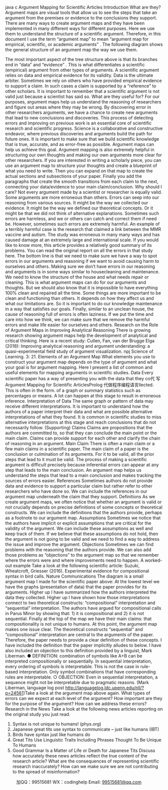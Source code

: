 java c
Argument   Mapping for Scientific Articles
Introduction 
What are they?
Argument   maps are visual tools that allow us to see   the   steps   that   take   an   argument   from the   premises or evidence to the conclusions they support.
There are   many ways to create argument   maps and they   have   been   implemented   in many different ways for different   purposes.   Here we use them to   understand the structure of a scientific argument. Therefore,   in this document   I   use the term   “argument   map” to   mean “argument   map for empirical, scientific, or academic arguments”   . 
The following diagram shows the general structure of an argument   map   the way   we   use   them.

The   most   important aspect of the tree structure above is that   its   branches   end   in   “data”   and “evidence”   . This   is what differentiates a scientific (empirical)   argument   from   other types of arguments. A scientific argument relies on data   and   empirical   evidence   for   its validity.   Data   is the   ultimate arbiter. Sometimes we   rely on others who   have   provided   empirical evidence to support a claim.   In such   cases a   claim   is   supported   by   a “reference” to other scholars.   It   is important to remember that   a   scientific   argument   is   not valid just   because a scientist   has said so. 
What are they   useful for?
For our purposes, argument   maps   help us understand   the   reasoning   of   researchers   and   figure out areas where they   may be wrong.   By discovering error   in   other   researchers arguments, we   have a chance to create   new arguments that   lead to   new   conclusions and discoveries. This   process of detecting errors and improving   on   previous work   is   an   essential core of scientific   research and scientific   progress. Science   is a   collaborative and constructive endeavor, where   previous discoveries and arguments   build the   path for   future ones.   It   is   important to   make sure that we   build scientific   knowledge that   is true, accurate, and as error-free as possible. Argument   maps   can   help   us   achieve this   goal. 
Argument   mapping   is also extremely   helpful   in structuring our own thoughts and   making   our own arguments   more clear for other researchers.   If you are   interested   in writing a scholarly   piece, you can use an argument   map to   structure your thoughts   and   create   a   blueprint of what you   need to write. Then you can expand on that   map   to   create   the actual sections and subsections of your paper.   Finally you add   the   paragraphs   that create the smooth transitions from each claim to the   next, connecting   your   data/evidence to your main claim/conclusion. 
Why should   I   care?
Not every argument   made   by a scientist or researcher   is   equally   valid.   Some   arguments   are   more erroneous than others.   Errors can seep into   our   reasoning from   various sources.   It   might   be the way we collected our evidence.   It   might   be the way we defined      our theoretical concepts. Or it   might be that we   did   not   think   of   alternative   explanations.   Sometimes such errors are   harmless, and we or others can   catch   and   correct   them   if need   be.   However, sometimes such errors are extremely   harmful. An example   of a terribly   harmful case   is the   research that claimed a link   between   the   MMR vaccine   and   autism. The study was erroneous   in   many   many ways and   has caused damage   at   an extremely   large and   international scale.   If you would like to   know   more, this article provides a relatively good summary of its problems. You can   read the original report on all the errors in that study here. The   bottom   line   is that we   need to   make sure   we   have   a   way to spot errors   in our arguments and   reasoning   if we want to avoid   causing   harm   to         ourselves and others. 
Making sure we don’t   have errors   in our reasoning and   arguments   is   in   some   ways similar to housecleaning and maintenance. We need   to   know   the   structure   of the   house and what   needs   repair or cleaning. This   is what argument   maps can do for our arguments and thoughts.   But we should also   know that   it   is   impossible to   have everything   100% clean and   repaired all the time. Some things   are   more   important   to   be   clean and functioning than others.   It depends on   how they affect   us   and   what   our limitations are. So   it   is   important to do   our knowledge   maintenance   in   a way   that satisfies our goals.   Finally, similar to an unclean   house, the   cause   of   reasoning full   of errors   is often   laziness.   If we   put the time and care   into   how we think, we can   make   sure   that we   remove the   harmful errors and   make life easier for ourselves   and   others. 
Research on the   Role of Argument   Maps   in   Improving Analytical   Reasoning 
There   is growing   research showing argument   maps help the development   of analytical   and critical thinking.      Here   is a   recent study:
Cullen, Fan, van der Brugge  Elga (2018): Improving analytical reasoning and argument understanding: a quasi-experimental field study of argument visualization. npj Science of Learning. 3: 21. 
Elements of an Argument   Map 
What elements you use to construct your argument   map   depends   on the   type   of argument and what your goal   is for argument   mapping.   Here   I   present a list   of common   and useful elements   for mapping arguments   in   scientific   studies.
Data
Every scientific   paper has a way of presenting you with the   data   that   they   co代 写Argument Mapping for Scientific ArticlesProlog
代做程序编程语言llected.   This   is often   in the form. of a graph or summary statistics   such   as   percentages   or   means. A   lot can   happen at this stage to   result   in erroneous   inference.
Interpretation of   Data
The same graph or pattern of data   may   receive different   interpretations.   It   is   important   to   understand   how the authors of a   paper interpret their data and what   are   possible alternative   interpretations of what they found.   It   is common   in scientific studies to   miss   alternative   interpretations at this stage and reach conclusions   that   do   not   necessarily follow. 
(Supporting) Claims
Claims are   propositions that the authors are committed to,   so that   they   can   conclude   the   main   point or the   main claim. Claims can   provide support for   each   other   and   clarify the chain of reasoning   in an   argument.
Main   Claim
There   is often a   main claim or a few   main claims   in   a   scientific   paper.   The   main   claim   of a   paper is the conclusion or culmination of   its   arguments.   For   it to   be   valid,   all   the   prior   steps that   lead to   it   must   be valid. The   process of making a scientific   argument   is difficult   precisely   because   inferential errors can appear at any step that   leads   to   the main conclusion. An argument   map   helps   us understand the steps that   lead   to   a   main   conclusion and makes tracking the sources   of errors   easier. 
References
Sometimes authors do   not   provide data and evidence to support   a   particular   claim   but rather refer to other researchers who   have done so. We   can   include   the   references   in our argument   map underneath the claim that they   support.
Definitions
As we create argument   maps, we often   notice that whether an argument   is valid   or   not      crucially depends on precise definitions of some concepts   or theoretical   constructs.   We   can   include the definitions that the authors   provide,   perhaps as a footnote   to   our argument   map.
Assumptions
Sometimes we   notice that   the authors   have   implicit or explicit assumptions that are critical for the validity of the argument.   We can include these   assumptions   as well   and keep track of them.   If we   believe that these assumptions do   not   hold, then the argument   is   not going to   be valid and we   need to find a way to   address   the   issue   and   improve   the      argument.
Objections
Sometimes we can find   problems with the reasoning that the authors   provide. We   can   also add those   problems as “objections” to the argument   map so   that   we   remember where the errors were and where improvements   need to   happen.
A worked-out example 
Take a look at   the   following   scientific   article:
Suzuki, Wheatcroft,  Griesser (2016). Experimental evidence for compositional syntax in bird calls. Nature Communications 
The diagram   is a small argument   map   I   made for the scientific   paper above:
At the   lowest   level we   have the graphs (presentation of data) that the   paper   provides for   its arguments.   Higher up   I   have summarized   how the authors   interpreted the data   they         collected.   Higher up   I   have shown   how those   interpretations connect to two theoretical         constructs: “compositional”   interpretation and “sequential”   interpretation. The authors have argued for compositional calls   in   Parus   Minor by showing that:   1)   it   is compositional and 2)   it   is   not sequential.   Finally at the top of the   map we   have their   main claims: that compositionality   is   not unique   to   humans. 
At this   point, the argument   map   makes one   issue clear. The theoretical constructs “sequential” and “compositional”   interpretation are central to   the arguments   of the   paper.   Therefore, the   paper needs to   provide a clear definition of these   concepts.   I   have included the definition that the   paper implicitly alludes to   below.   I   have   also   included   an   objection to this definition   provided   by a linguist,   Mark   Liberman. 
● DEFINITION: combination of symbols   like A+B   can   be   interpreted
compositionally or sequentially.   In sequential   interpretation, every ordering of symbols   is   interpretable. This   is   not the case   in   rule-based   interpretation. Only   symbol combinations that   have corresponding rules are   interpretable.
○ OBJECTION:   Even   in sequential   interpretation, a sequence   might   not   be   interpretable due to   pragmatic   reasons. (Mark   Liberman,   language   log post http://languagelog.ldc.upenn.edu/nll/?p=24561)Take a   look at the argument   map above again. What   types   of errors   can we   expect   at   each level of the argument?   How   important are they for the   purpose of the   argument?   How can we address these   errors?
Research   in the   News 
Take a   look at the following   news articles   reporting on the original   study   you just   read.
1. Syntax is not unique to humans! (phys.org) 
2. Japanese great tits use syntax to communicate – just like humans (IBT) 
3. Birds have syntax just like humans do 
4. Great Tits Use Linguistic Traits Including Phrases Thought To Be Unique To Humans 
5. Good Grammar Is a Matter of Life or Death for Japanese Tits 
Discuss   how accurately these   news articles   reflect the true content of the   research   article?
What are the consequences of representing scientific   research   inaccurately?
How can we   make sure we are   not contributing to the spread   of   misinformation?







         
加QQ：99515681  WX：codinghelp  Email: 99515681@qq.com
